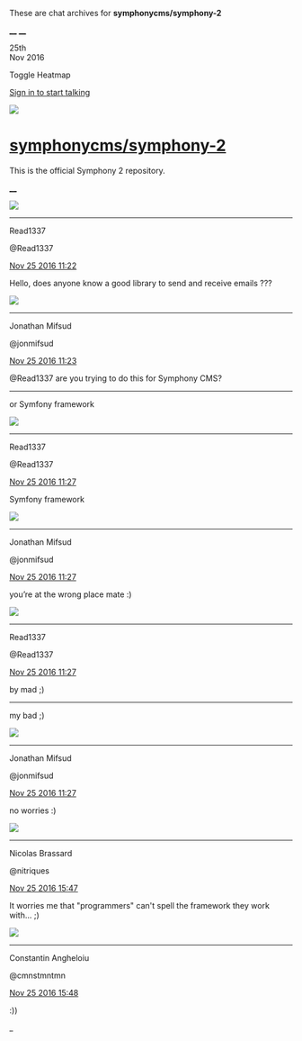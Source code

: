 These are chat archives for **symphonycms/symphony-2**

[__](/symphonycms/symphony-2/archives/2016/11/26)
[__](/symphonycms/symphony-2/archives/2016/11/24)

25th  
Nov 2016

Toggle Heatmap

[Sign in to start talking](/login?action=login&button=archive-login)

![](https://avatars-02.gitter.im/group/iv/3/57542c45c43b8c601977197e?s=48)

#  [symphonycms/symphony-2](/symphonycms/symphony-2)

This is the official Symphony 2 repository.

[ __ ](/orgs/symphonycms/rooms "More symphonycms rooms" )

![](https://avatars2.githubusercontent.com/u/12657826?v=3&s=30)

__ __

Read1337

@Read1337

[Nov 25 2016
11:22](https://gitter.im/symphonycms/symphony-2?at=58381f0f89d179bf4dc2b3d8 ""
)

Hello, does anyone know a good library to send and receive emails ???

![](https://avatars1.githubusercontent.com/u/859775?v=3&s=30)

__ __

Jonathan Mifsud

@jonmifsud

[Nov 25 2016
11:23](https://gitter.im/symphonycms/symphony-2?at=58381f2d1dec193f14eab1ee ""
)

@Read1337 are you trying to do this for Symphony CMS?

__ __

or Symfony framework

![](https://avatars2.githubusercontent.com/u/12657826?v=3&s=30)

__ __

Read1337

@Read1337

[Nov 25 2016
11:27](https://gitter.im/symphonycms/symphony-2?at=58382007381827c24d7c8f31 ""
)

Symfony framework

![](https://avatars1.githubusercontent.com/u/859775?v=3&s=30)

__ __

Jonathan Mifsud

@jonmifsud

[Nov 25 2016
11:27](https://gitter.im/symphonycms/symphony-2?at=58382012444b377876552a42 ""
)

you’re at the wrong place mate :)

![](https://avatars2.githubusercontent.com/u/12657826?v=3&s=30)

__ __

Read1337

@Read1337

[Nov 25 2016
11:27](https://gitter.im/symphonycms/symphony-2?at=5838201eb9016e421498d085 ""
)

by mad ;)

__ __

my bad ;)

![](https://avatars1.githubusercontent.com/u/859775?v=3&s=30)

__ __

Jonathan Mifsud

@jonmifsud

[Nov 25 2016
11:27](https://gitter.im/symphonycms/symphony-2?at=583820251dec193f14eabce5 ""
)

no worries :)

![](https://avatars1.githubusercontent.com/u/771169?v=3&s=30)

__ __

Nicolas Brassard

@nitriques

[Nov 25 2016
15:47](https://gitter.im/symphonycms/symphony-2?at=58385d2389d179bf4dc41595 ""
)

It worries me that "programmers" can't spell the framework they work with...
;)

![](https://avatars1.githubusercontent.com/u/2312755?v=3&s=30)

__ __

Constantin Angheloiu

@cmnstmntmn

[Nov 25 2016
15:48](https://gitter.im/symphonycms/symphony-2?at=58385d458e29aeee601a2abe ""
)

:))

_

